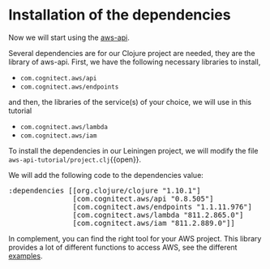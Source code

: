 # Installation of the dependencies

Now we will start using the [aws-api](https://github.com/cognitect-labs/aws-api).

Several dependencies are for our Clojure project are needed, they are the library of aws-api. 
First, we have the following necessary libraries to install,
- `com.cognitect.aws/api`
- `com.cognitect.aws/endpoints`

and then, the libraries of the service(s) of your choice, we will use in this tutorial
- `com.cognitect.aws/lambda` 
- `com.cognitect.aws/iam` 


To install the dependencies in our Leiningen project, we will modify the file `aws-api-tutorial/project.clj`{{open}}.

We will add the following code to the dependencies value:
<pre class="file" data-filename="aws-api-tutorial/project.clj" 
    data-target="insert" 
    data-marker=':dependencies [[org.clojure/clojure "1.10.1"]]'>
:dependencies [[org.clojure/clojure "1.10.1"] 
               [com.cognitect.aws/api "0.8.505"] 
               [com.cognitect.aws/endpoints "1.1.11.976"] 
               [com.cognitect.aws/lambda "811.2.865.0"] 
               [com.cognitect.aws/iam "811.2.889.0"]]
</pre>


In complement, you can find the right tool for your AWS project. 
This library provides a lot of different functions to access AWS, see the different [examples](https://github.com/cognitect-labs/aws-api/tree/master/examples).


